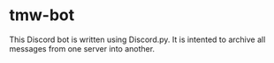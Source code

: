 # tmw-bot
This Discord bot is written using Discord.py. It is intented to archive all messages from one server into another.

